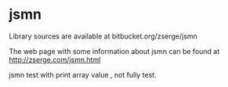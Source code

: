 # jsmn
Library sources are available at bitbucket.org/zserge/jsmn

The web page with some information about jsmn can be found at http://zserge.com/jsmn.html

jsmn test with print array value , not fully test.
